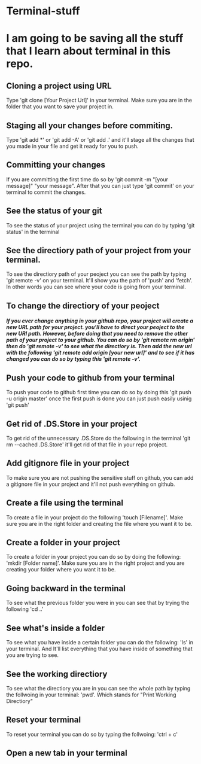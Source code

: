 # Terminal-stuff
# I am going to be saving all the stuff that I learn about terminal in this repo.

## Cloning a project using URL
Type 'git clone [Your Project Url]' in your terminal. Make sure you are in the folder that you want to save your project in. 

## Staging all your changes before commiting.
Type 'git add *' or 'git add -A' or 'git add .' and it'll stage all the changes that you made in your file and get it ready for you to push. 

## Committing your changes
If you are committing the first time do so by 'git commit -m "[your message]" "your message". After that you can just type 'git commit' on your terminal to commit the changes.

## See the status of your git
To see the status of your project using the terminal you can do by typing 'git status' in the terminal

## See the directiory path of your project from your terminal.
To see the directiory path of your peoject you can see the path by typing 'git remote -v' on your terminal. It'll show you the path of 'push' and 'fetch'. In other words you can see where your code is going from your terminal.

## To change the directiory of your peoject
##### If you ever change anything in your github repo, your project will create a new URL path for your project. you'll have to direct your peoject to the new URl path. However, before doing that you need to remove the other path of your project to your github. You can do so by 'git remote rm origin' then do 'git remote -v' to see what the directiory is. Then add the new url with the following 'git remote add origin [your new url]' and to see if it has changed you can do so by typing this 'git remote -v'.

## Push your code to github from your terminal
To push your code to github first time you can do so by doing this 'git push -u origin master' once the first push is done you can just push easily usinig 'git push'

## Get rid of .DS.Store in your project
To get rid of the unnecessary .DS.Store do the following in the terminal 'git rm --cached .DS.Store' it'll get rid of that file in your repo project. 

## Add gitignore file in your project
To make sure you are not pushing the sensitive stuff on github, you can add a gitignore file in your project and it'll not push everything on github.

## Create a file using the terminal
To create a file in your project do the following 'touch [Filename]'. Make sure you are in the right folder and creating the file where you want it to be. 

## Create a folder in your project
To create a folder in your project you can do so by doing the following: 'mkdir [Folder name]'. Make sure you are in the right project and you are creating your folder where you want it to be. 

## Going backward in the terminal
To see what the previous folder you were in you can see that by trying the following 'cd ..'

## See what's inside a folder
To see what you have inside a certain folder you can do the following: 'ls' in your terminal. And It'll list everything that you have inside of something that you are trying to see.

## See the working directiory
To see what the directiory you are in you can see the whole path by typing the follwoing in your terminal: 'pwd'. Which stands for "Print Working Directiory"

## Reset your terminal
To reset your terminal you can do so by typing the follwoing: 'ctrl + c'

## Open a new tab in your terminal




